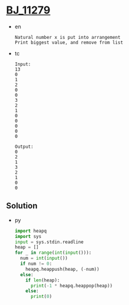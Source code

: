 # [BJ_11279](https://acmicpc.net/problem/11279)

* en

  ```en
  Natural number x is put into arrangement
  Print biggest value, and remove from list
  ```

* tc

  ```tc
  Input:
  13
  0
  1
  2
  0
  0
  3
  2
  1
  0
  0
  0
  0
  0

  Output:
  0
  2
  1
  3
  2
  1
  0
  0
  ```

## Solution

* py

  ```py
  import heapq
  import sys
  input = sys.stdin.readline
  heap = []
  for _ in range(int(input())):
    num = int(input())
    if num != 0:
      heapq.heappush(heap, (-num))
    else:
      if len(heap):
        print(-1 * heapq.heappop(heap))
      else:
        print(0)
  ```
